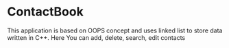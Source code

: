 # ContactBook
This application is based on OOPS concept and uses linked list to store data written in C++. Here You can add, delete, search, edit contacts
